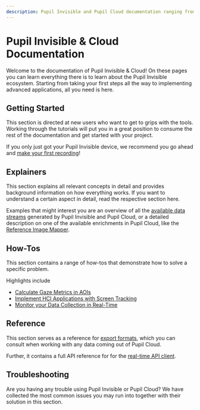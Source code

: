 ```yaml
---
description: Pupil Invisible and Pupil Cloud documentation ranging from getting started guides, to explanations of advanced concepts, how-to guides, and references on export formats and APIs.
---
```

# Pupil Invisible & Cloud Documentation
Welcome to the documentation of Pupil Invisible & Cloud! On these pages you can learn everything there is to learn about the Pupil Invisible ecosystem. Starting from taking your first steps all the way to implementing advanced applications, all you need is here.

## Getting Started
This section is directed at new users who want to get to grips with the tools. Working through the tutorials will put you in a great position to consume the rest of the documentation and get started with your project.

If you only just got your Pupil Invisible device, we recommend you go ahead and [make your first recording](/invisible/getting-started/first-recording)!


## Explainers
This section explains all relevant concepts in detail and provides background information on how everything works. If you want to understand a certain aspect in detail, read the respective section here.

Examples that might interest you are an overview of all the [available data streams](/invisible/explainers/data-streams) generated by Pupil Invisible and Pupil Cloud, or a detailed description on one of the available enrichments in Pupil Cloud, like the [Reference Image Mapper](/invisible/explainers/enrichments/#reference-image-mapper).


## How-Tos
This section contains a range of how-tos that demonstrate how to solve a specific problem.

Highlights include
- [Calculate Gaze Metrics in AOIs](/invisible/how-tos/applications/gaze-metrics-in-aois/)
- [Implement HCI Applications with Screen Tracking](/invisible/how-tos/applications/implement-hci-applications-with-screen-tracking.md)
- [Monitor your Data Collection in Real-Time](/invisible/how-tos/tools/monitor-your-data-collection-in-real-time)


## Reference
This section serves as a reference for [export formats](src/invisible/reference/export-formats.md), which you can consult when working with any data coming out of Pupil Cloud.

Further, it contains a full API reference for for the [real-time API client](src/invisible/reference/real-time-api.md).

## Troubleshooting
Are you having any trouble using Pupil Invisible or Pupil Cloud? We have collected the most common issues you may run into together with their solution in this section.
